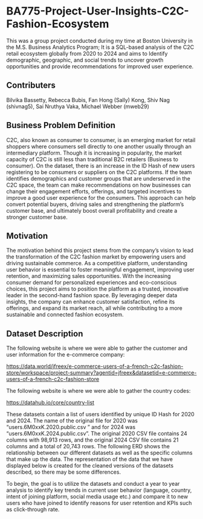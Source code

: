 # BA775-Project-User-Insights-C2C-Fashion-Ecosystem
This was a group project conducted during my time at Boston University in the M.S. Business Analytics Program; It is a SQL-based analysis of the C2C retail ecosystem globally from 2020 to 2024 and aims to Identify demographic, geographic, and social trends to uncover growth opportunities and provide recommendations for improved user experience.

## Contributers
Bilvika Bassetty, Rebecca Bubis, Fan Hong (Sally) Kong, Shiv Nag (shivnag5), Sai Nruthya Vaka, Michael Webber (mweb29)

## Business Problem Definition
C2C, also known as consumer to consumer, is an emerging market for retail shoppers where consumers sell directly to one another usually through an intermediary platform. Though it is increasing in popularity, the market capacity of C2C is still less than traditional B2C retailers (Business to consumer). On the dataset, there is an increase in the ID Hash of new users registering to be consumers or suppliers on the C2C platforms. If the team identifies demographics and customer groups that are underserved in the C2C space, the team can make recommendations on how businesses can change their engagement efforts, offerings, and targeted incentives to improve a good user experience for the consumers. This approach can help convert potential buyers, driving sales and strengthening the platform’s customer base, and ultimately boost overall profitability and create a stronger customer base.

## Motivation
The motivation behind this project stems from the company’s vision to lead the transformation of the C2C fashion market by empowering users and driving sustainable commerce. As a competitive platform, understanding user behavior is essential to foster meaningful engagement, improving user retention, and maximizing sales opportunities. With the increasing consumer demand for personalized experiences and eco-conscious choices, this project aims to position the platform as a trusted, innovative leader in the second-hand fashion space. By leveraging deeper data insights, the company can enhance customer satisfaction, refine its offerings, and expand its market reach, all while contributing to a more sustainable and connected fashion ecosystem.

## Dataset Description
The following website is where we were able to gather the customer and user information for the e-commerce company:

https://data.world/jfreex/e-commerce-users-of-a-french-c2c-fashion-store/workspace/project-summary?agentid=jfreex&datasetid=e-commerce-users-of-a-french-c2c-fashion-store

The following website is where we were able to gather the country codes:

https://datahub.io/core/country-list

These datasets contain a list of users identified by unique ID Hash for 2020 and 2024. The name of the original file for 2020 was “users.6M0xxK.2020.public.csv ” and for 2024 was “users.6M0xxK.2024.public.csv”. The original 2020 CSV file contains 24 columns with 98,913 rows, and the original 2024 CSV file contains 21 columns and a total of 20,743 rows. The following ERD shows the relationship between our different datasets as well as the specific columns that make up the data. The representation of the data that we have displayed below is created for the cleaned versions of the datasets described, so there may be some differences.

To begin, the goal is to utilize the datasets and conduct a year to year analysis to identify key trends in current user behavior (language, country, intent of joining platform, social media usage etc.) and compare it to new users who have joined to identify reasons for user retention and KPIs such as click-through rate.

